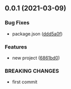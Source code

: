 ## 0.0.1 (2021-03-09)


### Bug Fixes

* package.json ([ddd5a0f](https://github.com/longer008/baohe/commit/ddd5a0fab04ec807949d180a170d7db189cd31f8))


### Features

* new project ([6861bd0](https://github.com/longer008/baohe/commit/6861bd0d9a6b8fcad920df05c8e97912d53d96bf))


### BREAKING CHANGES

* first commit



